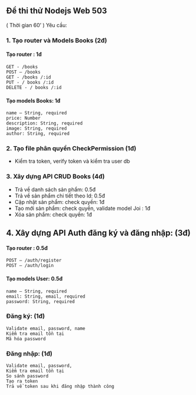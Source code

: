 ## Đề thi thử Nodejs Web 503

( Thời gian 60’ )
Yêu cầu:

### 1. Tạo router và Models Books (2đ)

#### Tạo router : 1đ

    GET - /books
    POST – /books
    GET - /books /:id
    PUT - / books /:id
    DELETE - / books /:id

#### Tạo models Books: 1đ

    name – String, required
    price: Number
    description: String, required
    image: String, required
    author: String, required

### 2. Tạo file phân quyền CheckPermission (1đ)

- Kiểm tra token, verify token và kiểm tra user db

### 3. Xây dựng API CRUD Books (4đ)

- Trả về danh sách sản phẩm: 0.5đ
- Trả về sản phẩm chi tiết theo Id: 0.5đ
- Cập nhật sản phẩm: check quyền: 1đ
- Tạo mới sản phẩm: check quyền, validate model Joi : 1đ
- Xóa sản phẩm: check quyền: 1đ

## 4. Xây dựng API Auth đăng ký và đăng nhập: (3đ)

#### Tạo router : 0.5đ

    POST – /auth/register
    POST – /auth/login

#### Tạo models User: 0.5đ

    name – String, required
    email: String, email, required
    password: String, required

### Đăng ký: (1đ)

    Validate email, password, name
    Kiểm tra email tồn tại
    Mã hóa password

### Đăng nhập: (1đ)

    Validate email, password,
    Kiểm tra email tồn tại
    So sánh password
    Tạo ra token
    Trả về token sau khi đăng nhập thành công
